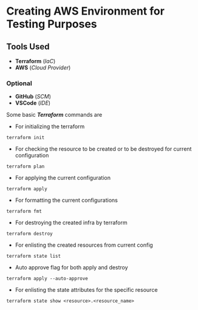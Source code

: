 # Creating AWS Environment for Testing Purposes
## Tools Used

* **Terraform** (*IaC*)
* **AWS** (*Cloud Provider*)
### Optional
* **GitHub** (*SCM*)
* **VSCode** (*IDE*)

Some basic _**Terraform**_ commands are
* For initializing the terraform
```
terraform init 
```
* For checking the resource to be created or to be destroyed for current configuration
```
terraform plan
```
* For applying the current configuration
```
terraform apply
```
* For formatting the current configurations
```
terraform fmt
```
* For destroying the created infra by terraform 
```
terraform destroy
```
* For enlisting the created resources from current config
```
terraform state list
```
* Auto approve flag for both apply and destroy
```
terraform apply --auto-approve
```
* For enlisting the state attributes for the specific resource
```
terraform state show <resource>.<resource_name>
```
